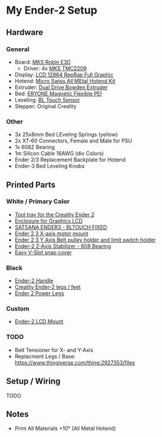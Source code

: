 # My Ender-2 Setup

## Hardware

### General

- Board: [MKS Robin E3D](https://github.com/makerbase-mks/MKS-Robin-E3-E3D)
  - Driver: 4x [MKS TMC2209](https://www.roboter-bausatz.de/p/mks-tmc2209-schrittmotortreiber)
- Display: [LCD 12864 RepRap Full Graphic](https://www.roboter-bausatz.de/p/lcd-12864-reprap-full-graphic-smart-controller-fuer-ramps-1.4-mit-sd-card-reader)
- Hotend: [Micro Swiss All MEtal Hotend Kit ](https://www.3djake.de/micro-swiss/all-metal-hotend-kit-fuer-cr-10)
- Extruder: [Dual Drive Bowden Extruder](https://www.amazon.de/gp/product/B07Q5RNRR6/ref=ppx_yo_dt_b_asin_title_o00_s00?ie=UTF8&psc=1)
- Bed: [ERYONE Magnetic Flexible PEI](https://www.amazon.de/gp/product/B07MJXFG2D/ref=ppx_yo_dt_b_search_asin_title?ie=UTF8&psc=1)
- Leveling: [BL Touch Sensor](https://www.roboter-bausatz.de/p/lcd-12864-reprap-full-graphic-smart-controller-fuer-ramps-1.4-mit-sd-card-reader)
- Stepper: Original Creality

### Other

- 3x 25x8mm Bed LEveling Springs (yellow)
- 2x XT-60 Connectors, Female and Male for PSU
- 1x 608Z Bearing
- 1m Silicon Cable 16AWG (div Colors)
- Ender 2/3 Replacement Backplate for Hotend 
- Ender-3 Bed Leveling Knobs





## Printed Parts

### White / Primary Color

- [Tool tray for the Creality Ender 2](https://www.thingiverse.com/thing:2703301)
- [Enclosure for Graphics LCD](https://www.thingiverse.com/thing:2142542)
- [SATSANA ENDER3 - BLTOUCH FIXED](https://www.thingiverse.com/thing:4720050)
- [Ender 2 3 X-axis motor mount ](https://www.thingiverse.com/thing:3271023)
- [Ender 2 3 Y Axis Belt pulley holder and limit switch holder](https://www.thingiverse.com/thing:3272162)
- [Ender-2 Z-Axis Stabilizer - 608 Bearing](https://www.thingiverse.com/thing:2725931)
- [Easy V-Slot snap cover](https://www.thingiverse.com/thing:4641897)


### Black

- [Ender-2 Handle](https://www.thingiverse.com/thing:2738945)
- [Creality Ender-2 legs / feet](https://www.thingiverse.com/thing:2725174)
- [Ender 2 Power Legs](https://www.thingiverse.com/thing:2814953)

### Custom

- [Ender-2 LCD Mount](https://www.thingiverse.com/thing:4824301)


### TODO

- Belt Tensioner for X- and Y-Axis
- Replacment Legs / Base: https://www.thingiverse.com/thing:2927353/files

## Setup / Wiring

TODO


## Notes

- Print All Materials +10° (All Metal Hotend)

